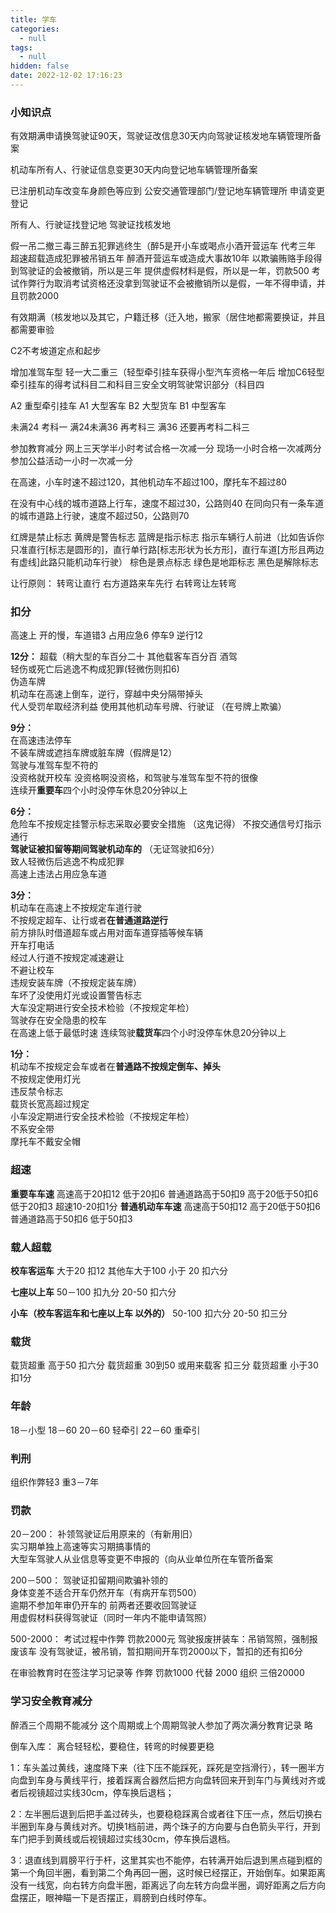 ```yaml
---
title: 学车
categories:
  - null
tags:
  - null
hidden: false
date: 2022-12-02 17:16:23
---
```


### 小知识点
有效期满申请换驾驶证90天，驾驶证改信息30天内向驾驶证核发地车辆管理所备案

机动车所有人、行驶证信息变更30天内向登记地车辆管理所备案

已注册机动车改变车身颜色等应到 公安交通管理部门/登记地车辆管理所 申请变更登记

所有人、行驶证找登记地    驾驶证找核发地

假一吊二撤三毒三醉五犯罪逃终生（醉5是开小车或喝点小酒开营运车  代考三年 超速超载造成犯罪被吊销五年 醉酒开营运车或造成大事故10年
以欺骗贿赂手段得到驾驶证的会被撤销，所以是三年
提供虚假材料是假，所以是一年，罚款500
考试作弊行为取消考试资格还没拿到驾驶证不会被撤销所以是假，一年不得申请，并且罚款2000

有效期满（核发地以及其它，户籍迁移（迁入地，搬家（居住地都需要换证，并且都需要审验

C2不考坡道定点和起步

增加准驾车型  轻一大二重三（轻型牵引挂车获得小型汽车资格一年后
增加C6轻型牵引挂车的得考试科目二和科目三安全文明驾驶常识部分（科目四

A2 重型牵引挂车
A1 大型客车
B2 大型货车
B1 中型客车

未满24 考科一
满24未满36 再考科三
满36   还要再考科二科三

参加教育减分
网上三天学半小时考试合格一次减一分
现场一小时合格一次减两分
参加公益活动一小时一次减一分

在高速，小车时速不超过120，其他机动车不超过100，摩托车不超过80

在没有中心线的城市道路上行车，速度不超过30，公路则40
在同向只有一条车道的城市道路上行驶，速度不超过50，公路则70

红牌是禁止标志
黄牌是警告标志
蓝牌是指示标志  指示车辆行人前进（比如告诉你只准直行[标志是圆形的]，直行单行路[标志形状为长方形]，直行车道[方形且两边有虚线]此路只能机动车行驶）
棕色是景点标志
绿色是地距标志
黑色是解除标志

让行原则：
转弯让直行
右方道路来车先行
右转弯让左转弯


### 扣分

高速上 开的慢，车道错3 占用应急6 停车9 逆行12

**12分：**                           超载（稍大型的车百分二十 其他载客车百分百 
酒驾  
轻伤或死亡后逃逸不构成犯罪(轻微伤则扣6)  
伪造车牌                               
机动车在高速上倒车，逆行，穿越中央分隔带掉头  
代人受罚牟取经济利益 
使用其他机动车号牌、行驶证 （在号牌上欺骗）

**9分：**                                  
在高速违法停车    
不装车牌或遮挡车牌或脏车牌（假牌是12）       
驾驶与准驾车型不符的      
没资格就开校车   没资格啊没资格，和驾驶与准驾车型不符的很像      
连续开**重要车**四个小时没停车休息20分钟以上 

**6分：**             
危险车不按规定挂警示标志采取必要安全措施 （这鬼记得）
不按交通信号灯指示通行      
**驾驶证被扣留等期间驾驶机动车的** （无证驾驶扣6分）  
致人轻微伤后逃逸不构成犯罪     
高速上违法占用应急车道

**3分：**                 
机动车在高速上不按规定车道行驶     
不按规定超车、让行或者**在普通道路逆行**      
前方排队时借道超车或占用对面车道穿插等候车辆        
开车打电话     
经过人行道不按规定减速避让     
不避让校车          
违规安装车牌（不按规定装车牌）   
车坏了没使用灯光或设置警告标志      
大车没定期进行安全技术检验（不按规定年检）   
驾驶存在安全隐患的校车    
在高速上低于最低时速
连续驾驶**载货车**四个小时没停车休息20分钟以上    

**1分：**               
机动车不按规定会车或者在**普通路不按规定倒车、掉头**               
不按规定使用灯光     
违反禁令标志      
载货长宽高超过规定          
小车没定期进行安全技术检验（不按规定年检）       
不系安全带       
摩托车不戴安全帽

### 超速
**重要车车速**
高速高于20扣12 低于20扣6
普通道路高于50扣9   高于20低于50扣6   低于20扣3            超速10-20扣1分
**普通机动车车速**
高速高于50扣12 高于20低于50扣6
普通道路高于50扣6   低于50扣3

### 载人超载
**校车客运车**
大于20  扣12   其他车大于100
小于 20 扣六分

**七座以上车**
50－100  扣九分
20-50    扣六分

**小车（校车客运车和七座以上车 以外的）**
50-100   扣六分
20-50    扣三分

### 载货
载货超重 高于50 扣六分
载货超重 30到50 或用来载客 扣三分
载货超重 小于30 扣1分

### 年龄
18－小型
18－60 
20－60 轻牵引
22－60 重牵引

### 判刑
组织作弊轻3 重3－7年

### 罚款
20－200： 
补领驾驶证后用原来的（有新用旧）    
实习期单独上高速等实习期搞事情的      
大型车驾驶人从业信息等变更不申报的（向从业单位所在车管所备案

200－500：
驾驶证扣留期间欺骗补领的      
身体变差不适合开车仍然开车（有病开车罚500）      
逾期不参加年审仍开车的   前两者还要收回驾驶证      
用虚假材料获得驾驶证（同时一年内不能申请驾照）

500-2000：
考试过程中作弊 罚款2000元
驾驶报废拼装车：吊销驾照，强制报废该车
没有驾驶证，被吊销，暂扣期间开车罚2000以下，暂扣的还有扣6分

在审验教育时在签注学习记录等
作弊 罚款1000
代替 2000
组织 三倍20000

### 学习安全教育减分
醉酒三个周期不能减分
这个周期或上个周期驾驶人参加了两次满分教育记录
略

倒车入库：
离合轻轻松，要稳住，转弯的时候要更稳

1：车头盖过黄线，速度降下来（往下压不能踩死，踩死是空挡滑行），转一圈半方向盘到车身与黄线平行，接着踩离合器然后把方向盘转回来开到车门与黄线对齐或者后视镜超过实线30cm，停车换后退档；

2：左半圈后退到后把手盖过砖头，也要稳稳踩离合或者往下压一点，然后切换右半圈到车身与黄线对齐。切换1档前进，两个珠子的方向要与白色箭头平行，开到车门把手到黄线或后视镜超过实线30cm，停车换后退档。

3：退直线到肩膀平行于杆，这里其实也不能停，右转满开始后退到黑点碰到框的第一个角回半圈，看到第二个角再回一圈，这时候已经摆正，开始倒车。如果距离没有一线宽，向右转方向盘半圈，距离远了向左转方向盘半圈，调好距离之后方向盘摆正，眼神瞄一下是否摆正，肩膀到白线时停车。


